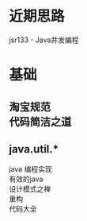 
# 近期思路
jsr133 - Java并发编程

# 基础
淘宝规范    
代码简洁之道    
-   
java.util.*     
-
java 编程实现   
有效的java  
设计模式之禅    
重构    
代码大全    

